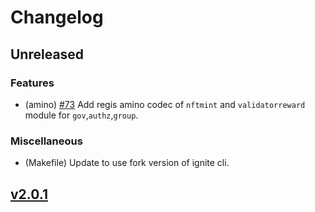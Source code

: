 <!--
Guiding Principles:

Changelogs are for humans, not machines.
There should be an entry for every single version.
The same types of changes should be grouped.
Versions and sections should be linkable.
The latest version comes first.
The release date of each version is displayed.
Mention whether you follow Semantic Versioning.

Usage:

Change log entries are to be added to the Unreleased section under the
appropriate stanza (see below). Each entry should ideally include a tag and
the Github issue reference in the following format:

* (<tag>) \#<issue-number> message

The issue numbers will later be link-ified during the release process so you do
not have to worry about including a link manually, but you can if you wish.

Types of changes (Stanzas):

"Features" for new features.
"Improvements" for changes in existing functionality.
"Deprecated" for soon-to-be removed features.
"Bug Fixes" for any bug fixes.
"Client Breaking" for breaking CLI commands and REST routes used by end-users.
"API Breaking" for breaking exported APIs used by developers building on SDK.
"State Machine Breaking" for any changes that result in a different AppState given same genesisState and txList.
"Miscellaneous" for anything else.

Ref: https://keepachangelog.com/en/1.1.0/
-->

# Changelog

## Unreleased

### Features

- (amino) [#73](https://github.com/titantkx/titan/issues/73) Add regis amino codec of `nftmint` and `validatorreward` module for `gov`,`authz`,`group`.

### Miscellaneous

- (Makefile) Update to use fork version of ignite cli.

## [v2.0.1](https://github.com/titantkx/titan/releases/tag/v2.0.1)
